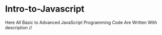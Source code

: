 # Intro-to-Javascript
Here All Basic to Advanced JavaScript Programming Code  Are Written With description //
